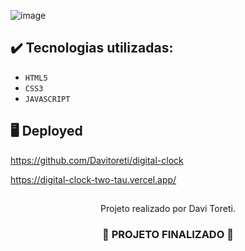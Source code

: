 ![image](https://github.com/user-attachments/assets/2c068c63-5f84-4c6d-9cf0-440a80e80080)

## ✔️ Tecnologias utilizadas:
- `HTML5`
- `CSS3`
- `JAVASCRIPT`

## :desktop_computer: Deployed

https://github.com/Davitoreti/digital-clock

https://digital-clock-two-tau.vercel.app/

##

<p align="center">
 Projeto realizado por Davi Toreti.
</p>

<h3 align="center">
  
  :construction: PROJETO FINALIZADO :construction:
  
</h3>
